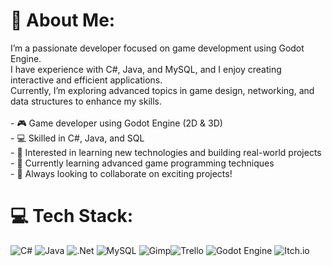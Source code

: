 
# 💫 About Me:
I’m a passionate developer focused on game development using Godot Engine.  <br>I have experience with C#, Java, and MySQL, and I enjoy creating interactive and efficient applications.  <br>Currently, I’m exploring advanced topics in game design, networking, and data structures to enhance my skills.<br><br>- 🎮 Game developer using Godot Engine (2D & 3D)<br>- 💻 Skilled in C#, Java, and SQL<br>- 🧠 Interested in learning new technologies and building real-world projects<br>- 🌱 Currently learning advanced game programming techniques<br>- 🔧 Always looking to collaborate on exciting projects!<br>


# 💻 Tech Stack:
![C#](https://img.shields.io/badge/c%23-%23239120.svg?style=for-the-badge&logo=csharp&logoColor=white) ![Java](https://img.shields.io/badge/java-%23ED8B00.svg?style=for-the-badge&logo=openjdk&logoColor=white) ![.Net](https://img.shields.io/badge/.NET-5C2D91?style=for-the-badge&logo=.net&logoColor=white) ![MySQL](https://img.shields.io/badge/mysql-4479A1.svg?style=for-the-badge&logo=mysql&logoColor=white) ![Gimp](https://img.shields.io/badge/Gimp-657D8B?style=for-the-badge&logo=gimp&logoColor=FFFFFF)![Trello](https://img.shields.io/badge/Trello-%23026AA7.svg?style=for-the-badge&logo=Trello&logoColor=white) ![Godot Engine](https://img.shields.io/badge/GODOT-%23FFFFFF.svg?style=for-the-badge&logo=godot-engine) ![Itch.io](https://img.shields.io/badge/Itch-%23FF0B34.svg?style=for-the-badge&logo=Itch.io&logoColor=white)
